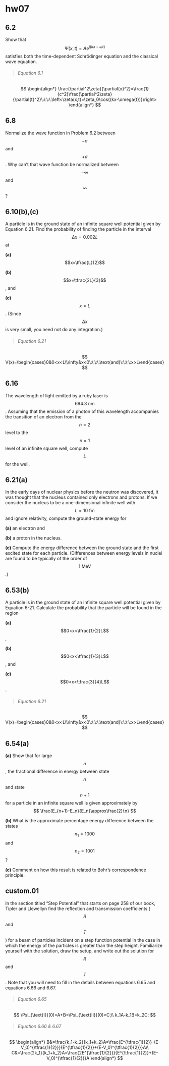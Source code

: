 # hw07

## 6.2
Show that $$\Psi(x,t)=Ae^{j(kx-\omega{t})}$$ satisfies both the time-dependent Schrödinger equation and the classical wave equation.
> ###### Equation 6.1
$$
\begin{align*}
\frac{\partial^2\zeta}{\partial{x}^2}=\frac{1}{c^2}\frac{\partial^2\zeta}{\partial{t}^2}\:\:\:\:\left<\zeta(x,t)=\zeta_0\cos{(kx-\omega{t})}\right>
\end{align*}
$$

## 6.8
Normalize the wave function in Problem 6.2 between $$-a$$ and  $$+a$$.  Why can’t that wave function be normalized between $$-\infty$$ and $$\infty$$?


## 6.10(b),(c)
A particle is in the ground state of an infinite square well potential given by Equation 6.21.  Find the probability of finding the particle in the interval $$\Delta{x}=0.002L$$ at

**(a)** $$x=\tfrac{L}{2}$$

**(b)** $$x=\tfrac{2L}{3}$$, and

**(c)** $$x=L$$. (Since $$\Delta{x}$$ is very small, you need not do any integration.)

> ###### Equation 6.21
$$
V(x)=\begin{cases}0&0<x<L\\\infty&x<0\:\:\:\:\text{and}\:\:\:\:x>L\end{cases}
$$

## 6.16
The wavelength of light emitted by a ruby laser is $$694.3\:\text{nm}$$.  Assuming that the emission of a photon of this wavelength accompanies the transition of an electron from the $$n=2$$ level to the $$n=1$$ level of an infinite square well, compute $$L$$ for the well.


## 6.21(a)
In the early days of nuclear physics before the neutron was discovered, it was thought that the nucleus contained only electrons and protons.  If we consider the nucleus to be a one-dimensional infinite well with $$L=10\:\text{fm}$$ and ignore relativity, compute the ground-state energy for

**(a)** an electron and

**(b)** a proton in the nucleus.

**(c)** Compute the energy difference between the ground state and the first excited state for each particle. (Differences between energy levels in nuclei are found to be typically of the order of $$1\:\text{MeV}$$.)


## 6.53(b)
A particle is in the ground state of an infinite square well potential given by Equation 6-21.  Calculate the probability that the particle will be found in the region

**(a)** $$0<x<\tfrac{1}{2}L$$,

**(b)** $$0<x<\tfrac{1}{3}L$$, and

**(c)** $$0<x<\tfrac{3}{4}L$$.

> ###### Equation 6.21
$$
V(x)=\begin{cases}0&0<x<L\\\infty&x<0\:\:\:\:\text{and}\:\:\:\:x>L\end{cases}
$$


## 6.54(a)

**(a)** Show that for large $$n$$, the fractional difference in energy between state $$n$$ and state $$n+1$$ for a particle in an infinite square well is given approximately by
$$
\frac{E_{n+1}-E_n}{E_n}\approx\frac{2}{n}
$$

**(b)** What is the approximate percentage energy difference between the states $$n_1=1000$$ and $$n_2=1001$$?

**(c)** Comment on how this result is related to Bohr’s correspondence principle.


## custom.01
In the section titled “Step Potential” that starts on page 258 of our book, Tipler and Llewellyn find the reflection and transmission coefficients ($$R$$ and $$T$$) for a beam of particles incident on a step function potential in the case in which the energy of the particles is greater than the step height.  Familiarize yourself with the solution, draw the setup, and write out the solution for $$R$$ and $$T$$.  Note that you will need to fill in the details between equations 6.65 and equations 6.66 and 6.67.
> ###### Equation 6.65
$$
\Psi_{\text{I}}(0)=A+B=\Psi_{\text{II}}(0)=C;\\
k_1A-k_1B=k_2C;
$$

> ###### Equation 6.66 & 6.67
$$
\begin{align*}
B&=\frac{k_1-k_2}{k_1+k_2}A=\frac{E^{\tfrac{1}{2}}-(E-V_0)^{\tfrac{1}{2}}}{E^{\tfrac{1}{2}}+(E-V_0)^{\tfrac{1}{2}}}A\\
C&=\frac{2k_1}{k_1+k_2}A=\frac{2E^{\tfrac{1}{2}}}{E^{\tfrac{1}{2}}+(E-V_0)^{\tfrac{1}{2}}}A
\end{align*}
$$



